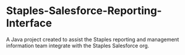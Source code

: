 # Staples-Salesforce-Reporting-Interface
A Java project created to assist the Staples reporting and management information team integrate with the Staples Salesforce org.
